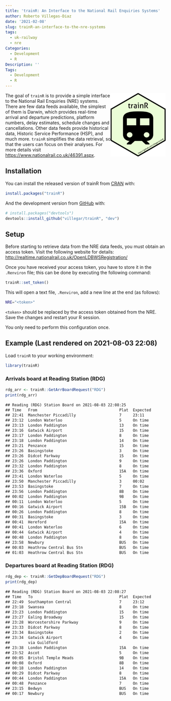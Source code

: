 ```yaml
---
title: 'trainR: An Interface to the National Rail Enquiries Systems'
author: Roberto Villegas-Diaz
date: '2021-02-08'
slug: trainR-an-interface-to-the-nre-systems
tags:
  - uk-railway
  - nre
Categories:
  - Development
  - R
Description: ''
Tags:
  - Development
  - R
---
```


<img src="https://raw.githubusercontent.com/villegar/trainR/main/inst/images/logo.png" alt="logo" align="right" height=200px/>

The goal of `trainR` is to provide a simple interface to the 
National Rail Enquiries (NRE) systems. There are few data feeds 
available, the simplest of them is Darwin, which provides real-time 
arrival and departure predictions, platform numbers, delay estimates, 
schedule changes and cancellations. Other data feeds provide historical 
data, Historic Service Performance (HSP), and much more. `trainR` 
simplifies the data retrieval, so that the users can focus on their 
analyses. For more details visit 
https://www.nationalrail.co.uk/46391.aspx.

## Installation

You can install the released version of trainR from [CRAN](https://CRAN.R-project.org) with:

``` r
install.packages("trainR")
```

And the development version from [GitHub](https://github.com/) with:

``` r
# install.packages("devtools")
devtools::install_github("villegar/trainR", "dev")
```

## Setup
Before starting to retrieve data from the NRE data feeds, you must obtain an access token. 
Visit the following website for details: http://realtime.nationalrail.co.uk/OpenLDBWSRegistration/

Once you have received your access token, you have to store it in the `.Renviron` file; this can be 
done by executing the following command:


```r
trainR::set_token()
```

This will open a text file, `.Renviron`, add a new line at the end (as follows):

```bash
NRE="<token>"
```

`<token>` should be replaced by the access token obtained from the NRE. Save the changes and restart 
your R session.

You only need to perform this configuration once.

## Example (Last rendered on 2021-08-03 22:08)

Load `trainR` to your working environment:

```r
library(trainR)
```

### Arrivals board at Reading Station (RDG)


```r
rdg_arr <- trainR::GetArrBoardRequest("RDG")
print(rdg_arr)
```

```
## Reading (RDG) Station Board on 2021-08-03 22:08:25
## Time   From                                    Plat  Expected
## 22:41  Manchester Piccadilly                   7     23:11
## 23:12  London Waterloo                         5     On time
## 23:13  London Paddington                       13    On time
## 23:16  Gatwick Airport                         15    On time
## 23:17  London Paddington                       8     On time
## 23:18  London Paddington                       14    On time
## 23:21  Penzance                                15    On time
## 23:26  Basingstoke                             3     On time
## 23:26  Didcot Parkway                          15    On time
## 23:26  London Paddington                       9     On time
## 23:32  London Paddington                       8     On time
## 23:36  Oxford                                  15A   On time
## 23:41  London Waterloo                         5     On time
## 23:50  Manchester Piccadilly                   3     00:02
## 23:53  Basingstoke                             7     On time
## 23:56  London Paddington                       8B    On time
## 00:02  London Paddington                       9B    On time
## 00:11  London Waterloo                         5     On time
## 00:16  Gatwick Airport                         15B   On time
## 00:26  London Paddington                       8     On time
## 00:31  Basingstoke                             3     On time
## 00:41  Hereford                                15A   On time
## 00:41  London Waterloo                         6     On time
## 00:44  Gatwick Airport                         4     On time
## 00:48  London Paddington                       8     On time
## 23:58  Newbury                                 BUS   On time
## 00:03  Heathrow Central Bus Stn                BUS   On time
## 01:03  Heathrow Central Bus Stn                BUS   On time
```

### Departures board at Reading Station (RDG)


```r
rdg_dep <- trainR::GetDepBoardRequest("RDG")
print(rdg_dep)
```

```
## Reading (RDG) Station Board on 2021-08-03 22:08:27
## Time   To                                      Plat  Expected
## 22:49  Southampton Central                     7     23:12
## 23:18  Swansea                                 8     On time
## 23:23  London Paddington                       15    On time
## 23:27  Ealing Broadway                         15    On time
## 23:28  Worcestershire Parkway                  9     On time
## 23:33  Didcot Parkway                          8     On time
## 23:34  Basingstoke                             2     On time
## 23:34  Gatwick Airport                         4     On time
##        via Guildford                           
## 23:38  London Paddington                       15A   On time
## 23:52  Ascot                                   5     On time
## 00:05  Bristol Temple Meads                    9B    On time
## 00:08  Oxford                                  8B    On time
## 00:18  London Paddington                       14    On time
## 00:29  Didcot Parkway                          8     On time
## 00:44  London Paddington                       15A   On time
## 00:48  Penzance                                7     On time
## 23:15  Bedwyn                                  BUS   On time
## 00:17  Newbury                                 BUS   On time
```

